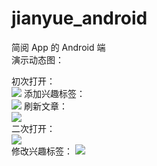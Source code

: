 # jianyue_android
简阅 App 的 Android 端   
演示动态图：

初次打开：   
![](https://images2018.cnblogs.com/blog/1233196/201711/1233196-20171126024610750-1077149692.gif)
添加兴趣标签：   
![](https://images2018.cnblogs.com/blog/1233196/201711/1233196-20171126024639375-13292381.gif)
刷新文章：   
![](https://images2018.cnblogs.com/blog/1233196/201711/1233196-20171126024707078-433552090.gif)   
二次打开：   
![](https://images2018.cnblogs.com/blog/1233196/201711/1233196-20171126024741343-312681688.gif)   
修改兴趣标签：
![](https://images2018.cnblogs.com/blog/1233196/201711/1233196-20171126024813593-2098109636.gif)   



